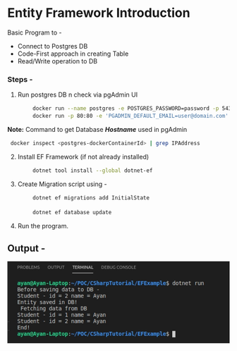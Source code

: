 # Entity Framework Introduction

Basic Program to -
 * Connect to Postgres DB
 * Code-First approach in creating Table
 * Read/Write operation to DB

### Steps -

1. Run postgres DB n check via pgAdmin UI
```bash
        docker run --name postgres -e POSTGRES_PASSWORD=password -p 5432:5432 -d postgres:latest
        docker run -p 80:80 -e 'PGADMIN_DEFAULT_EMAIL=user@domain.com' -e 'PGADMIN_DEFAULT_PASSWORD=SuperSecret' -d dpage/pgadmin4
```
   
**Note:** Command to get Database ***Hostname*** used in pgAdmin

```bash
 docker inspect <postgres-dockerContainerId> | grep IPAddress
```

2. Install EF Framework (if not already installed)
```bash
        dotnet tool install --global dotnet-ef
```
3. Create Migration script using - 
```bash
        dotnet ef migrations add InitialState

        dotnet ef database update
```
4. Run the program.

## Output -


![img.jpg](https://github.com/ayanNullPointerEx/EfExample/blob/master/img.jpg)

